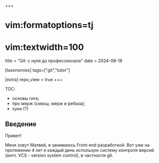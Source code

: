 +++
# vim:formatoptions=tj
# vim:textwidth=100
title = "Git: с нуля до профессионала"
date = 2024-08-18

[taxonomies]
tags=["git","tutor"]

[extra]
repo_view = true
+++

TOC:

- основы гита;
- про мерж (сквош, мерж и ребаза);
- хуки (?)

## Введение

Привет!

Меня зовут Матвей, я занимаюсь Front-end разработкой. Вот уже на протяжении 4 лет я каждый день
использую систему контроля версий (англ. VCS - version system control), в частности git.
